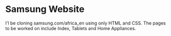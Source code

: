 # Samsung Website
 I'l be cloning samsung.com/africa_en using only HTML and CSS. The pages to be worked on include Index, Tablets and Home Appliances.
